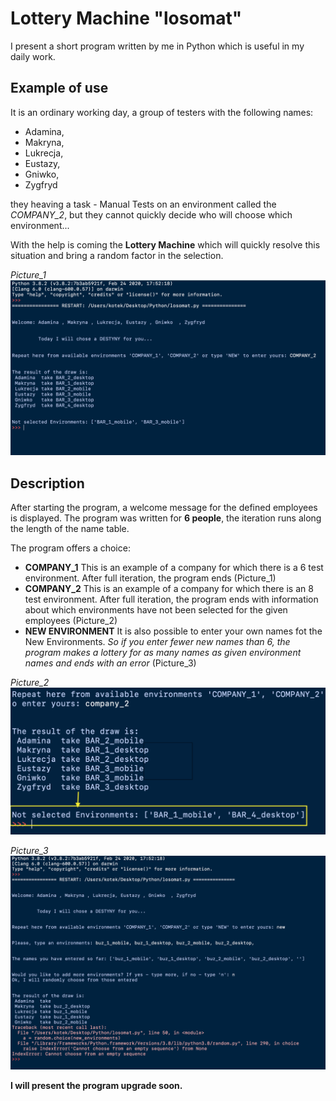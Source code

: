 # Lottery Machine "losomat"
I present a short program written by me in Python which is useful in my daily work.

## Example of use
It is an ordinary working day, a group of testers with the following names: 
- Adamina, 
- Makryna, 
- Lukrecja, 
- Eustazy, 
- Gniwko, 
- Zygfryd 
  
they heaving a task - Manual Tests on an environment called the *COMPANY_2*, but they cannot quickly decide who will choose which environment...

 With the help is coming the **Lottery Machine** which will quickly resolve this situation and bring a random factor in the selection.

*Picture_1*
![alt text](https://github.com/KamilaWhite/losomat/blob/main/attachments/Zrzut%20ekranu%202021-03-7%20o%2021.54.53.png "The result of the draw")

## Description
After starting the program, a welcome message for the defined employees is displayed. The program was written for **6 people**, the iteration runs along the length of the name table.

The program offers a choice:
- **COMPANY_1** This is an example of a company for which there is a 6 test environment. After full iteration, the program ends (Picture_1)
- **COMPANY_2** 
This is an example of a company for which there is an 8 test environment. After full iteration, the program ends with information about which environments have not been selected for the given employees (Picture_2)
- **NEW ENVIRONMENT** It is also possible to enter your own names fot the New Environments.
 *So if you enter fewer new names than 6, the program makes a lottery for as many names as given environment names and ends with an error* (Picture_3)

*Picture_2*
 ![alt text](https://github.com/KamilaWhite/losomat/blob/main/attachments/Zrzut%20ekranu%202021-03-9%20o%2021.10.51.png?raw=true "Result of a draw for company_2")
 
 *Picture_3*
 ![alt text](https://github.com/KamilaWhite/losomat/blob/main/attachments/Zrzut%20ekranu%202021-03-7%20o%2022.08.46.png "Result with error")

 
  **I will present the program upgrade soon.**